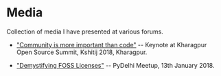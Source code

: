 Media
=====

Collection of media I have presented at various forums.

* ["Community is more important than code"](community_is_more_important_than_code.pdf) -- Keynote at Kharagpur Open Source Summit, Kshitij 2018, Kharagpur.

* ["Demystifying FOSS Licenses"](foss_licenses_talk_py_delhi.pdf) -- PyDelhi
    Meetup, 13th January 2018.
